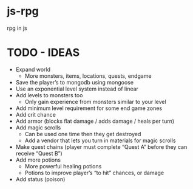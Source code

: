 # js-rpg

rpg in js

# TODO - IDEAS

- Expand world
    - More monsters, items, locations, quests, endgame 
- Save the player’s to mongodb using mongoose
- Use an exponential level system instead of linear
- Add levels to monsters too
    - Only gain experience from monsters similar to your level
- Add minimum level requirement for some end game zones
- Add crit chance
- Add armor (blocks flat damage / adds damage / heals per turn)
- Add magic scrolls
    - Can be used one time then they get destroyed
    - Add a vendor that lets you turn in materials for magic scrolls
- Make quest chains (player must complete “Quest A” before they can receive “Quest B”)
- Add more potions
    - More powerful healing potions
    - Potions to improve player’s “to hit” chances, or damage
- Add status (poison)

